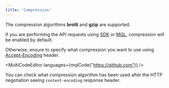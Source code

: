 ```yaml
---
title: 'Compression'
---
```


The compression algorithms **brotli** and **gzip** are supported.

If you are performing the API requests using [SDK](/docs/sdk/getting-started/overview/) or [MQL](/docs/mql/getting-started/overview/), compression will be enabled by default.

Otherwise, ensure to specify what compression you want to use using [Accept-Encoding](https://developer.mozilla.org/en-US/docs/Web/HTTP/Headers/Accept-Encoding) header.

<MultiCodeEditor languages={mqlCode("https://github.com")} /> 

You can check what compression algorithm has been used after the HTTP negotiation seeing `content-encoding` response header.

